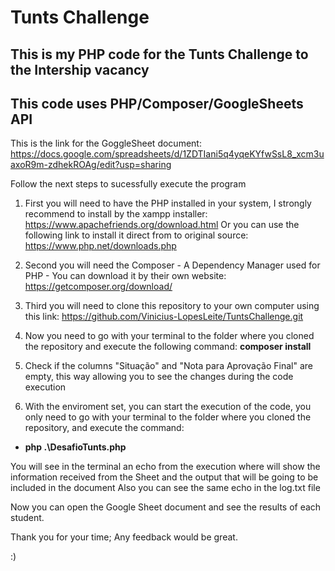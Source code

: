 # Tunts Challenge

## This is my PHP code for the Tunts Challenge to the Intership vacancy
## This code uses PHP/Composer/GoogleSheets API

This is the link for the GoggleSheet document: https://docs.google.com/spreadsheets/d/1ZDTIani5q4yqeKYfwSsL8_xcm3uaxoR9m-zdhekROAg/edit?usp=sharing

Follow the next steps to sucessfully execute the program

1. First you will need to have the PHP installed in your system, I strongly recommend to install by the xampp installer: https://www.apachefriends.org/download.html
   Or you can use the following link to install it direct from to original source: https://www.php.net/downloads.php

1. Second you will need the Composer - A Dependency Manager used for PHP - You can download it by their own website: https://getcomposer.org/download/

1. Third you will need to clone this repository to your own computer using this link: https://github.com/Vinicius-LopesLeite/TuntsChallenge.git

1. Now you need to go with your terminal to the folder where you cloned the repository and execute the following command: **composer install**

1. Check if the columns "Situação" and "Nota para Aprovação Final" are empty, this way allowing you to see the changes during the code execution

1. With the enviroment set, you can start the execution of the code, you only need to go with your terminal to the folder where you cloned the repository, and execute the command:  
- **php .\DesafioTunts.php**
 
 You will see in the terminal an echo from the execution where will show the information received from the Sheet and the output that will be going to be included in the document
 Also you can see the same echo in the log.txt file
 
 Now you can open the Google Sheet document and see the results of each student.
 
 Thank you for your time;
 Any feedback would be great.
 
 :)
 
